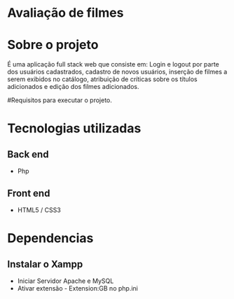 # Avaliação de filmes

# Sobre o projeto


É uma aplicação full stack web que consiste em: Login e logout por parte dos usuários cadastrados, cadastro de novos usuários, inserção de filmes a serem exibidos no catálogo, atribuição de críticas sobre os títulos adicionados e edição dos filmes adicionados.

#Requisitos para executar o projeto.

# Tecnologias utilizadas
## Back end
- Php

## Front end
- HTML5 / CSS3
  
# Dependencias
## Instalar o Xampp
- Iniciar Servidor Apache e MySQL
- Ativar extensão - Extension:GB no php.ini
